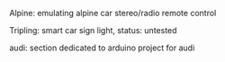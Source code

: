 Alpine: emulating alpine car stereo/radio remote control 

Tripling: smart car sign light, status: untested

audi: section dedicated to arduino project for audi
